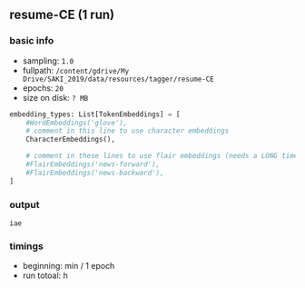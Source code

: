 ## resume-CE (1 run)

### basic info

- sampling:     `1.0`
- fullpath:     `/content/gdrive/My Drive/SAKI_2019/data/resources/tagger/resume-CE`
- epochs:       `20`
- size on disk: `? MB`

```python
embedding_types: List[TokenEmbeddings] = [
    #WordEmbeddings('glove'),
    # comment in this line to use character embeddings
    CharacterEmbeddings(),

    # comment in these lines to use flair embeddings (needs a LONG time to train :-)
    #FlairEmbeddings('news-forward'),
    #FlairEmbeddings('news-backward'),
]
```

### output

```
iae
```

### timings

- beginning: min / 1 epoch
- run totoal: h